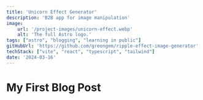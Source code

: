 ```yaml
---
title: 'Unicorn Effect Generator'
description: 'B2B app for image manipulation'
image:
    url: '/project-images/unicorn-effect.webp'
    alt: 'The full Astro logo.'
tags: ["astro", "blogging", "learning in public"]
gitHubUrl: 'https://github.com/greengem/ripple-effect-image-generator'
techStack: ["vite", "react", "typescript", "tailwind"]
date: '2024-03-16'
---
```

# My First Blog Post